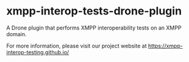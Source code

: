 # xmpp-interop-tests-drone-plugin

A Drone plugin that performs XMPP interoperability tests on an XMPP domain. 

For more information, please visit our project website at https://xmpp-interop-testing.github.io/

